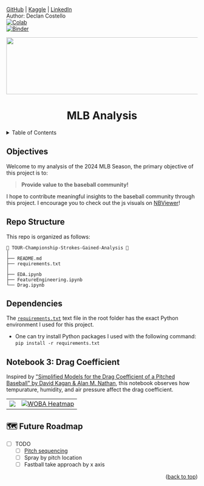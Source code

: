 <a name="readme-top"></a>
[GitHub](https://github.com/dec1costello) | [Kaggle](https://www.kaggle.com/dec1costello) | [LinkedIn](https://www.linkedin.com/in/declan-costello-7423aa137/)
<br />
Author: Declan Costello
<br />
[![Colab](https://colab.research.google.com/assets/colab-badge.svg)](https://colab.research.google.com/github/dec1costello/MLB)
<br />
[![Binder](https://mybinder.org/badge_logo.svg)](https://mybinder.org/v2/gh/dec1costello/MLB/HEAD)


<p align="center">
<img height="150" width="800" src="https://github.com/user-attachments/assets/21161460-244f-49cd-8c18-a1d7cc9fb5d3"/>  
</p>

<h1 align="center">MLB Analysis</h1>

<!-- TABLE OF CONTENTS -->
<details>
  <summary>Table of Contents</summary>
  <ol>
    <li><a href="#Objectives">Objectives</a></li>
    <li><a href="#Repo-Structure">Repo Structure</a></li>
       <li><a href="#Dependencies">Dependencies</a></li>
    <li><a href="#EDA">EDA</a></li>
    <li><a href="#Feature-Engineering">Feature Engineering</a></li>
    <li><a href="#Drag-Coefficient">Drag Coefficient</a></li>
      <li><a href="#Future-Roadmap">Future Roadmap</a></li>
  </ol>
</details>

## **Objectives**

Welcome to my analysis of the 2024 MLB Season, the primary objective of this project is to:
> **Provide value to the baseball community!**

I hope to contribute meaningful insights to the baseball community through this project. I encourage you to check out the js visuals on [NBViewer](https://nbviewer.org/github/dec1costello/MLB/tree/main/)!

## **Repo Structure**

This repo is organized as follows:

    📂 TOUR-Championship-Strokes-Gained-Analysis 📍
    │
    ├── README.md 
    ├── requirements.txt
    │
    ├── EDA.ipynb
    ├── FeatureEngineering.ipynb
    └── Drag.ipynb

## **Dependencies**

The [`requirements.txt`](https://github.com/dec1costello/MLB/blob/main/requirements.txt) text file in the root folder has the exact Python environment I used for this project.  
* One can try install Python packages I used with the following command:  
`pip install -r requirements.txt`




## **Notebook 3: Drag Coefficient**

Inspired by ["Simplified Models for the Drag Coefficient of a Pitched Baseball" by David Kagan & Alan M. Nathan](http://baseball.physics.illinois.edu/DragTPTMay2014.pdf), this notebook observes how tempurature, humidity, and air pressure affect the drag coefficient.

<div align="center">

<table>
  <tbody>
    <tr>
      <td>
        <a href="https://github.com/dec1costello/Baseball/blob/main/Physics/Coefficient_of_a_Pitched_Baseball.ipynb">
          <img src="https://github.com/dec1costello/Baseball/assets/79241861/e7d22b62-a499-4bb9-ace4-9160067273bb" />
        </a>
      </td>
      <td>
        <a href="https://github.com/dec1costello/Baseball/blob/main/Physics/Coefficient_of_a_Pitched_Baseball.ipynb">
          <img src="https://github.com/dec1costello/Baseball/assets/79241861/0ff2de04-7370-4b1e-bde4-a3c8549873b1" alt="WOBA Heatmap" />
        </a>
      </td>
    </tr>
  </tbody>
</table>

</div>


<!-- ROADMAP -->
## 🗺️ Future Roadmap

- [ ] TODO
    - [ ] [Pitch sequencing](https://mesa.readthedocs.io/latest/)
    - [ ] Spray by pitch location
    - [ ] Fastball take approach by x axis
     
<p align="right">(<a href="#readme-top">back to top</a>)</p>
